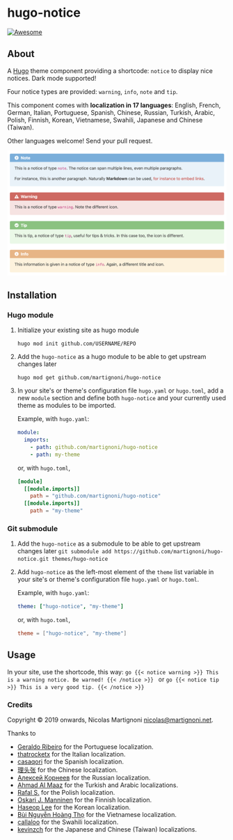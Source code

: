 # hugo-notice

[![Awesome](https://awesome.re/badge.svg)](https://github.com/budparr/awesome-hugo)

## About

A [Hugo](https://gohugo.io) theme component providing a shortcode: `notice` to display nice notices. Dark mode supported!

Four notice types are provided: `warning`, `info`, `note` and `tip`.

This component comes with __localization in 17 languages__: English, French, German, Italian, Portuguese, Spanish, Chinese, Russian, Turkish, Arabic, Polish, Finnish, Korean, Vietnamese, Swahili, Japanese and Chinese (Taiwan).

Other languages welcome! Send your pull request.

![Screenshot](screenshot.png)

## Installation

### Hugo module

1. Initialize your existing site as hugo module

    ```shell
    hugo mod init github.com/USERNAME/REPO
    ```

2. Add the `hugo-notice` as a hugo module to be able to get upstream changes later

    ```shell
    hugo mod get github.com/martignoni/hugo-notice
    ```

3. In your site's or theme's configuration file `hugo.yaml` or `hugo.toml`, add a new `module` section and define both `hugo-notice` and your currently used theme as modules to be imported.

    Example, with `hugo.yaml`:
    ```yaml
    module:
      imports:
        - path: github.com/martignoni/hugo-notice
        - path: my-theme
    ```
    or, with `hugo.toml`,
    ```toml
    [module]
      [[module.imports]]
        path = "github.com/martignoni/hugo-notice"
      [[module.imports]]
        path = "my-theme"
    ```

### Git submodule

1. Add the `hugo-notice` as a submodule to be able to get upstream changes later `git submodule add https://github.com/martignoni/hugo-notice.git themes/hugo-notice`

2. Add `hugo-notice` as the left-most element of the `theme` list variable in your site's or theme's configuration file `hugo.yaml` or `hugo.toml`.

   Example, with `hugo.yaml`:
    ```yaml
    theme: ["hugo-notice", "my-theme"]
    ```
    or, with `hugo.toml`,
    ```toml
    theme = ["hugo-notice", "my-theme"]
    ```
## Usage

In your site, use the shortcode, this way:
    ```go
    {{< notice warning >}}
    This is a warning notice. Be warned!
    {{< /notice >}}
    ```
    or
    ```go
    {{< notice tip >}}
    This is a very good tip.
    {{< /notice >}}
    ```

### Credits

Copyright © 2019 onwards, Nicolas Martignoni nicolas@martignoni.net.

Thanks to
- [Geraldo Ribeiro](https://github.com/geraldolsribeiro) for the Portuguese localization.
- [thatrocketx](https://github.com/thatrocketx) for the Italian localization.
- [casaqori](https://github.com/casaqori) for the Spanish localization.
- [理头张](https://github.com/qidongz) for the Chinese localization.
- [Алексей Корнеев](https://github.com/korney4eg) for the Russian localization.
- [Ahmad Al Maaz](https://github.com/Music47ell) for the Turkish and Arabic localizations.
- [Rafal S.](https://github.com/sulik76) for the Polish localization.
- [Oskari J. Manninen](https://github.com/x7Gv) for the Finnish localization.
- [Haseop Lee](https://github.com/haservi) for the Korean localization.
- [Bùi Nguyễn Hoàng Thọ](https://discourse.gohugo.io/u/hoangtho97/summary) for the Vietnamese localization.
- [callaloo](https://github.com/callaloo) for the Swahili localization.
- [kevinzch](https://github.com/kevinzch) for the Japanese and Chinese (Taiwan) localizations.